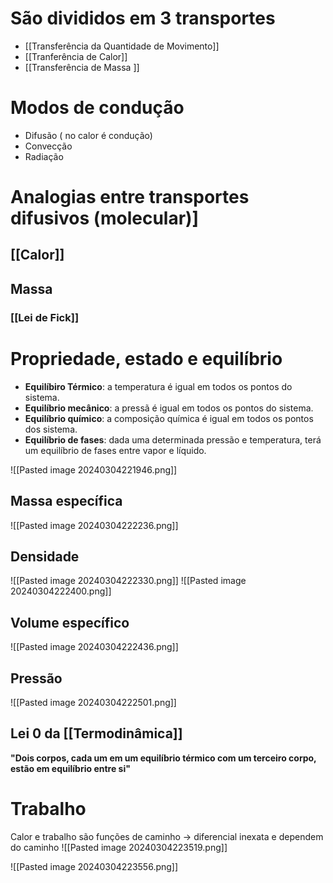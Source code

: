 
# São divididos em 3 transportes
- [[Transferência da Quantidade de Movimento]]
- [[Tranferência de Calor]]
- [[Transferência de Massa ]]
# Modos de condução
 - Difusão ( no calor é condução)
 - Convecção
 - Radiação

# Analogias entre transportes difusivos (molecular)]
## [[Calor]]

##  Massa

### [[Lei de Fick]]

# Propriedade, estado e equilíbrio 

- **Equilíbiro Térmico**: a temperatura é igual em todos os pontos do sistema.
- **Equilíbrio mecânico**: a pressã é igual em todos os pontos do sistema.
- **Equilíbrio químico**: a composição química é igual em todos os pontos dos sistema. 
- **Equilíbrio de fases**: dada uma determinada pressão e temperatura, terá um equilíbrio de fases entre vapor e líquido.

![[Pasted image 20240304221946.png]]

## Massa específica

![[Pasted image 20240304222236.png]]

## Densidade

![[Pasted image 20240304222330.png]]
![[Pasted image 20240304222400.png]]
## Volume específico 

![[Pasted image 20240304222436.png]]
## Pressão

![[Pasted image 20240304222501.png]]

## Lei 0 da [[Termodinâmica]]

**"Dois corpos, cada um em um equilíbrio térmico com um terceiro corpo, estão em equilíbrio entre si"**

# Trabalho

Calor e trabalho são funções de caminho -> diferencial inexata e dependem do caminho
![[Pasted image 20240304223519.png]]

![[Pasted image 20240304223556.png]]